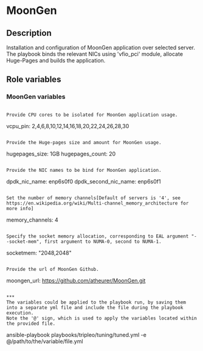 # MoonGen

## Description
Installation and configuration of MoonGen application over selected server.
The playbook binds the relevant NICs using 'vfio_pci' module, allocate Huge-Pages and builds the application.

## Role variables
### MoonGen variables
```

Provide CPU cores to be isolated for MoonGen application usage.
```
vcpu_pin: 2,4,6,8,10,12,14,16,18,20,22,24,26,28,30
```

Provide the Huge-pages size and amount for MoonGen usage.
```
hugepages_size: 1GB
hugepages_count: 20
```

Provide the NIC names to be bind for MoonGen application.
```
dpdk_nic_name: enp6s0f0
dpdk_second_nic_name: enp6s0f1
```

Set the number of memory channels[Default of servers is '4', see https://en.wikipedia.org/wiki/Multi-channel_memory_architecture for more info]
```
memory_channels: 4
```

Specify the socket memory allocation, corresponding to EAL argument "--socket-mem", first argument to NUMA-0, second to NUMA-1.
```
socketmem: "2048,2048"
```

Provide the url of MoonGen Github.
```
moongen_url: https://github.com/atheurer/MoonGen.git
```

***
The variables could be applied to the playbook run, by saving them into a separate yml file and include the file during the playbook execution.  
Note the '@' sign, which is used to apply the variables located within the provided file.

```
ansible-playbook playbooks/tripleo/tuning/tuned.yml -e @/path/to/the/variable/file.yml
```
